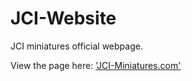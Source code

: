# JCI-Website
JCI miniatures official webpage.

View the page here: ['JCI-Miniatures.com'](jciminiatures.com)
